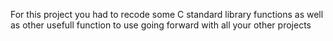 For this project you had to recode some C standard library functions as well as other usefull function to use
going forward with all your other projects

